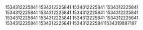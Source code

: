 1534312225841
1534312225841
1534312225841
1534312225841
1534312225841
1534312225841
1534312225841
1534312225841
1534312225841
1534312225841
1534312225841
1534312225841
1534312225841
1534312225841
15343122258411534319887197
